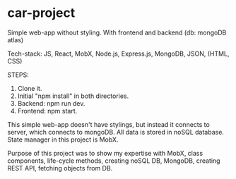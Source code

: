 # car-project
Simple web-app without styling. With frontend and backend (db: mongoDB atlas)

Tech-stack: JS, React, MobX, Node.js, Express.js, MongoDB, JSON, (HTML, CSS)

STEPS:
1. Clone it.
2. Initial "npm install" in both directories.
3. Backend: npm run dev.
4. Frontend: npm start.

This simple web-app doesn't have stylings, but instead it connects to server, 
which connects to mongoDB. All data is stored in noSQL database.
State manager in this project is MobX.

Purpose of this project was to show my expertise with MobX, class components, life-cycle methods, creating noSQL DB,
MongoDB, creating REST API, fetching objects from DB.
